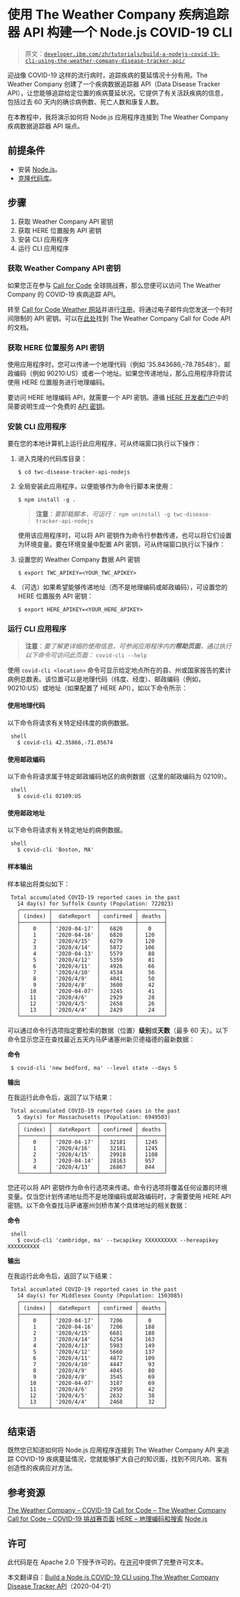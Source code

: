 # 使用 The Weather Company 疾病追踪器 API 构建一个 Node.js COVID-19 CLI

> 原文：[`developer.ibm.com/zh/tutorials/build-a-nodejs-covid-19-cli-using-the-weather-company-disease-tracker-api/`](https://developer.ibm.com/zh/tutorials/build-a-nodejs-covid-19-cli-using-the-weather-company-disease-tracker-api/)

迎战像 COVID-19 这样的流行病时，追踪疾病的蔓延情况十分有用。The Weather Company 创建了一个疾病数据追踪器 API（Data Disease Tracker API），让您能够追踪给定位置的疾病蔓延状况。它提供了有关活跃疾病的信息，包括过去 60 天内的确诊病例数、死亡人数和康复人数。

在本教程中，我将演示如何将 Node.js 应用程序连接到 The Weather Company 疾病数据追踪器 API 端点。

## 前提条件

*   安装 [Node.js](https://nodejs.org/en/download/)。
*   [克隆代码库](https://github.com/Call-for-Code/twc-disease-tracker-api-nodejs)。

## 步骤

1.  获取 Weather Company API 密钥
2.  获取 HERE 位置服务 API 密钥
3.  安装 CLI 应用程序
4.  运行 CLI 应用程序

### 获取 Weather Company API 密钥

如果您正在参与 [Call for Code](https://developer.ibm.com/cn/callforcode/) 全球挑战赛，那么您便可以访问 The Weather Company 的 COVID-19 疾病追踪 API。

转至 [Call for Code Weather 网站](https://callforcode.weather.com/)并进行[注册](https://callforcode.weather.com/register)。将通过电子邮件向您发送一个有时间限制的 API 密钥。可以在[此处](https://callforcode.weather.com/documentation/)找到 The Weather Company Call for Code API 的文档。

### 获取 HERE 位置服务 API 密钥

使用应用程序时，您可以传递一个地理代码（例如 ‘35.843686,-78.78548’）、邮政编码（例如 90210:US）或者一个地址。如果您传递地址，那么应用程序将尝试使用 HERE 位置服务进行地理编码。

要访问 HERE 地理编码 API，就需要一个 API 密钥。遵循 [HERE 开发者门户](https://developer.here.com/ref/IBM_starterkit_Covid?create=Freemium-Basic)中的简要说明生成一个免费的 [API 密钥](https://developer.here.com/documentation/authentication/dev_guide/topics/api-key-credentials.html)。

### 安装 CLI 应用程序

要在您的本地计算机上运行此应用程序，可从终端窗口执行以下操作：

1.  进入克隆的代码库目录：

    ```
    $ cd twc-disease-tracker-api-nodejs 
    ```

2.  全局安装此应用程序，以便能够作为命令行脚本来使用：

    ```
    $ npm install -g . 
    ```

    > **注意**：*要卸载脚本，可运行：*
    > `npm uninstall -g twc-disease-tracker-api-nodejs`

    使用该应用程序时，可以将 API 密钥作为命令行参数传递，也可以将它们设置为环境变量。要在环境变量中配置 API 密钥，可从终端窗口执行以下操作：

3.  设置您的 Weather Company 数据 API 密钥

    ```
    $ export TWC_APIKEY=<YOUR_TWC_APIKEY> 
    ```

4.  （可选）如果希望能够传递地址（而不是地理编码或邮政编码），可设置您的 HERE 位置服务 API 密钥：

    ```
    $ export HERE_APIKEY=<YOUR_HERE_APIKEY> 
    ```

### 运行 CLI 应用程序

> **注意**：*要了解更详细的使用信息，可参阅应用程序内的**帮助页面**，通过执行以下命令可访问此页面：* `covid-cli --help`

使用 `covid-cli <location>` 命令可显示给定地点所在的县、州或国家报告的累计病例总数表。该位置可以是地理代码（纬度、经度）、邮政编码（例如，90210:US）或地址（如果配置了 HERE API），如以下命令所示：

#### 使用地理代码

以下命令将请求有关特定经纬度的病例数据。

```
 shell
   $ covid-cli 42.35866,-71.05674 
```

#### 使用邮政编码

以下命令将请求属于特定邮政编码地区的病例数据（这里的邮政编码为 02109）。

```
 shell
   $ covid-cli 02109:US 
```

#### 使用邮政地址

以下命令将请求有关特定地址的病例数据。

```
 shell
   $ covid-cli 'Boston, MA' 
```

#### 样本输出

样本输出将类似如下：

```
 Total accumulated COVID-19 reported cases in the past
   14 day(s) for Suffolk County (Population: 722023)
   ┌─────────┬──────────────┬───────────┬────────┐
   │ (index) │  dateReport  │ confirmed │ deaths │
   ├─────────┼──────────────┼───────────┼────────┤
   │    0    │ '2020-04-17' │   6820    │   0    │
   │    1    │ '2020-04-16' │   6820    │  120   │
   │    2    │ '2020/4/15'  │   6279    │  120   │
   │    3    │ '2020/4/14'  │   5872    │  106   │
   │    4    │ '2020-04-13' │   5579    │   88   │
   │    5    │ '2020/4/12'  │   5359    │   81   │
   │    6    │ '2020/4/11'  │   4926    │   66   │
   │    7    │ '2020/4/10'  │   4534    │   56   │
   │    8    │ '2020/4/9'   │   4041    │   50   │
   │    9    │ '2020/4/8'   │   3600    │   42   │
   │   10    │ '2020-04-07' │   3245    │   41   │
   │   11    │ '2020/4/6'   │   2929    │   28   │
   │   12    │ '2020/4/5'   │   2658    │   26   │
   │   13    │ '2020/4/4'   │   2429    │   24   │
   └─────────┴──────────────┴───────────┴────────┘ 
```

可以通过命令行选项指定要检索的数据（位置）**级别**或**天数**（最多 60 天）。以下命令显示您正在查找最近五天内马萨诸塞州新贝德福德的最新数据：

**命令**

```
 $ covid-cli 'new bedford, ma' --level state --days 5 
```

**输出**

在我运行此命令后，返回了以下结果：

```
 Total accumulated COVID-19 reported cases in the past
   5 day(s) for Massachusetts (Population: 6949503)
   ┌─────────┬──────────────┬───────────┬────────┐
   │ (index) │  dateReport  │ confirmed │ deaths │
   ├─────────┼──────────────┼───────────┼────────┤
   │    0    │ '2020-04-17' │   32181   │  1245  │
   │    1    │ '2020/4/16'  │   32181   │  1245  │
   │    2    │ '2020/4/15'  │   29918   │  1108  │
   │    3    │ '2020-04-14' │   28163   │  957   │
   │    4    │ '2020/4/13'  │   26867   │  844   │
   └─────────┴──────────────┴───────────┴────────┘ 
```

您还可以将 API 密钥作为命令行选项来传递。命令行选项将覆盖任何设置的环境变量。仅当您计划传递地址而不是地理编码或邮政编码时，才需要使用 HERE API 密钥。以下命令查找马萨诸塞州剑桥市某个具体地址的相关数据：

**命令**

```
 shell
   $ covid-cli 'cambridge, ma' --twcapikey XXXXXXXXXX --hereapikey XXXXXXXXXX 
```

**输出**

在我运行此命令后，返回了以下结果：

```
 Total accumlated COVID-19 reported cases in the past
   14 day(s) for Middlesex County (Population: 1503085)
   ┌─────────┬──────────────┬───────────┬────────┐
   │ (index) │  dateReport  │ confirmed │ deaths │
   ├─────────┼──────────────┼───────────┼────────┤
   │    0    │ '2020-04-17' │   7206    │   0    │
   │    1    │ '2020-04-16' │   7206    │  188   │
   │    2    │ '2020/4/15'  │   6681    │  188   │
   │    3    │ '2020/4/14'  │   6254    │  163   │
   │    4    │ '2020/4/13'  │   5983    │  149   │
   │    5    │ '2020/4/12'  │   5660    │  137   │
   │    6    │ '2020/4/11'  │   4872    │  109   │
   │    7    │ '2020/4/10'  │   4447    │   93   │
   │    8    │ '2020/4/9'   │   4045    │   80   │
   │    9    │ '2020/4/8'   │   3545    │   69   │
   │   10    │ '2020-04-07' │   3187    │   69   │
   │   11    │ '2020/4/6'   │   2950    │   42   │
   │   12    │ '2020/4/5'   │   2632    │   38   │
   │   13    │ '2020/4/4'   │   2468    │   32   │
   └─────────┴──────────────┴───────────┴────────┘ 
```

## 结束语

既然您已知道如何将 Node.js 应用程序连接到 The Weather Company API 来追踪 COVID-19 疾病蔓延情况，您就能够扩大自己的知识面，找到不同凡响、富有创造性的疾病应对方法。

## 参考资源

[The Weather Company – COVID-19](https://weather.com/coronavirus)
[Call for Code – The Weather Company](https://callforcode.weather.com/)
[Call for Code – COVID-19 挑战赛页面](https://developer.ibm.com/cn/callforcode/getstarted/covid-19/)
[HERE – 地理编码和搜索](https://developer.here.com/documentation#search_and_geocoding_section)
[Node.js](https://nodejs.org)

## 许可

此代码是在 Apache 2.0 下授予许可的。在[许可](https://github.com/Call-for-Code/twc-disease-tracker-api-nodejs/blob/master/LICENSE)中提供了完整许可文本。

本文翻译自：[Build a Node.js COVID-19 CLI using The Weather Company Disease Tracker API](https://developer.ibm.com/tutorials/build-a-nodejs-covid-19-cli-using-the-weather-company-disease-tracker-api/)（2020-04-21）